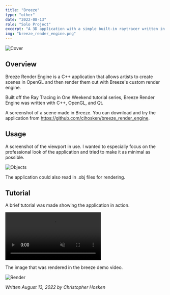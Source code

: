 ```yaml
---
title: "Breeze"
type: "other"
date: "2022-08-13"
role: "Solo Project"
excerpt: "A 3D application with a simple built-in raytracer written in C++ with Qt and OpenGL."
img: "breeze_render_engine.png"
---
```


![Cover](/images/content/breeze/breeze_render_engine.png)

## Overview

Breeze Render Engine is a C++ application that allows artists to create scenes in OpenGL and then render them out with Breeze's custom render engine.

Built off the Ray Tracing in One Weekend tutorial series, Breeze Render Engine was written with C++, OpenGL, and Qt.

A screenshot of a scene made in Breeze. You can download and try the application from https://github.com/cjhosken/breeze_render_engine. 

## Usage

A screenshot of the viewport in use. I wanted to especially focus on the professional look of the application and tried to make it as minimal as possible.

![Objects](/images/content/breeze/objs.png)

The application could also read in .obj files for rendering.

## Tutorial

A brief tutorial was made showing the application in action.

<video controls muted>
  <source src="/images/content/breeze/breeze_demo.mp4" type="video/mp4">
</video>

The image that was rendered in the breeze demo video.

![Render](/images/content/breeze/render.png)

*Written August 13, 2022 by Christopher Hosken*
